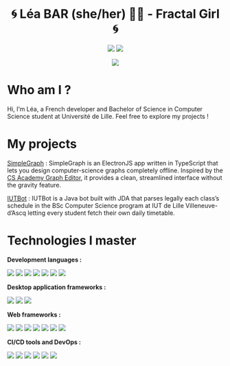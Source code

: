 <h1 align="center">🌀 Léa BAR (she/her) 🏳️‍⚧️ - Fractal Girl 🌀</h1>
<p align="center">
  <a href="https://www.linkedin.com/in/lea-bar/"><img src="https://img.shields.io/badge/LinkedIn-0077B5?style=for-the-badge&logo=linkedin&logoColor=white"/></a>
  <a href="mailto:contact@0xlea.fr"><img src="https://img.shields.io/badge/Email-D14836?style=for-the-badge&logoColor=white"/></a>
</p>
<p align="center">
  <img src="https://i.imgur.com/koavhuC.gif"/>
</p>

# Who am I ?

Hi, I’m Léa, a French developer and Bachelor of Science in Computer Science student at Université de Lille. Feel free to explore my projects !

# My projects
[SimpleGraph](https://github.com/Lea-Bar/SimpleGraph) : SimpleGraph is an ElectronJS app written in TypeScript that lets you design computer-science graphs completely offline. Inspired by the [CS Academy Graph Editor](https://csacademy.com/app/graph_editor/), it provides a clean, streamlined interface without the gravity feature.

[IUTBot](https://github.com/Lea-Bar/IUTBot) : IUTBot is a Java bot built with JDA that parses legally each class’s schedule in the BSc Computer Science program at IUT de Lille Villeneuve-d’Ascq letting every student fetch their own daily timetable.

# Technologies I master
<p><strong>Development languages :</strong></p>
<p align="left">
  <img src="https://img.shields.io/badge/Java-ED8B00.svg?style=for-the-badge&logo=openjdk&logoColor=black">
  <img src="https://img.shields.io/badge/JavaScript-F7DF1E.svg?style=for-the-badge&logo=JavaScript&logoColor=black">
  <img src="https://img.shields.io/badge/Rust-000000.svg?style=for-the-badge&logo=Rust&logoColor=white">
  <img src="https://img.shields.io/badge/Bash-4EAA25.svg?style=for-the-badge&logo=GNU-Bash&logoColor=white">
  <img src="https://img.shields.io/badge/TypeScript-3178C6.svg?style=for-the-badge&logo=TypeScript&logoColor=white">
  <img src="https://img.shields.io/badge/C++-00599C.svg?style=for-the-badge&logo=C%2B%2B&logoColor=white">
  <img src="https://img.shields.io/badge/Python-3776AB.svg?style=for-the-badge&logo=Python&logoColor=white">
</p>
<p><strong>Desktop application frameworks :</strong></p>
<p align="left">
  <img src="https://img.shields.io/badge/Slint-2379F4.svg?style=for-the-badge&logo=Slint&logoColor=white">
  <img src="https://img.shields.io/badge/Electron-47848F.svg?style=for-the-badge&logo=Electron&logoColor=white">
  <img src="https://img.shields.io/badge/Flutter-02569B.svg?style=for-the-badge&logo=Flutter&logoColor=white">
</p>
<p><strong>Web frameworks :</strong></p>
<p align="left">
  <img src="https://img.shields.io/badge/Next.js-000000.svg?style=for-the-badge&logo=nextdotjs&logoColor=white">
  <img src="https://img.shields.io/badge/Svelte-FF3E00.svg?style=for-the-badge&logo=Svelte&logoColor=white">
  <img src="https://img.shields.io/badge/Express-000000.svg?style=for-the-badge&logo=Express&logoColor=white">
  <img src="https://img.shields.io/badge/Nuxt-00DC82.svg?style=for-the-badge&logo=Nuxt&logoColor=white">
  <img src="https://img.shields.io/badge/Flask-000000.svg?style=for-the-badge&logo=Flask&logoColor=white">
  <img src="https://img.shields.io/badge/Astro-BC52EE.svg?style=for-the-badge&logo=Astro&logoColor=white">
  <img src="https://img.shields.io/badge/Vite-646CFF.svg?style=for-the-badge&logo=Vite&logoColor=white">
</p>
<p><strong>CI/CD tools and DevOps :</strong></p>
<p align="left">
  <img src="https://img.shields.io/badge/Docker-2496ED.svg?style=for-the-badge&logo=Docker&logoColor=white">
  <img src="https://img.shields.io/badge/QEMU-FF6600.svg?style=for-the-badge&logo=QEMU&logoColor=white">
  <img src="https://img.shields.io/badge/Podman-892CA0.svg?style=for-the-badge&logo=Podman&logoColor=white">
  <img src="https://img.shields.io/badge/Kubernetes-326CE5.svg?style=for-the-badge&logo=Kubernetes&logoColor=white">
  <img src="https://img.shields.io/badge/Jenkins-D24939.svg?style=for-the-badge&logo=Jenkins&logoColor=white">
  <img src="https://img.shields.io/badge/Git-F05032.svg?style=for-the-badge&logo=Git&logoColor=white">
</p>
